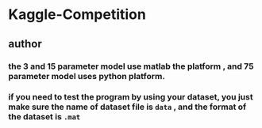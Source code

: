 # Kaggle-Competition

## author

### the 3 and 15 parameter model use matlab the platform , and 75 parameter model uses python platform.

### if you need to test the program by using your dataset, you just make sure the name of dataset file is ```data``` , and the format of the dataset is ```.mat```
